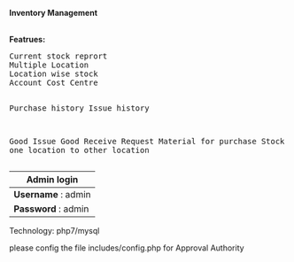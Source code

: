 
<b>Inventory Management</b>

<br/>
<b>Featrues:</b>
<pre>
Current stock reprort
Multiple Location
Location wise stock
Account Cost Centre

Purchase history
Issue history

Good Issue
Good Receive
Request Material for purchase
Stock transfer one location to other location
</pre>

  Admin login        | 
   ---------------------| 
   **Username** : admin | 
   **Password** : admin | 
   
  
Technology: php7/mysql 

please config the file includes/config.php for Approval Authority
   
   
   
